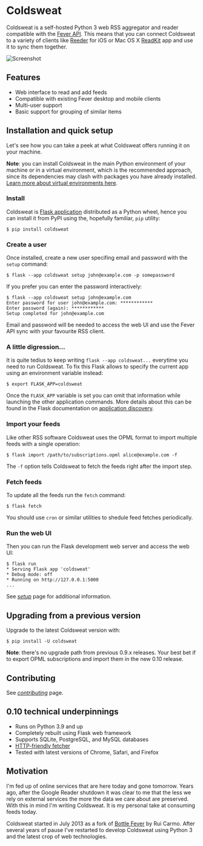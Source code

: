 # Coldsweat

Coldsweat is a self-hosted Python 3 web RSS aggregator and reader compatible with the [Fever API][f]. This means that you can connect Coldsweat to a variety of clients like [Reeder][r] for iOS or Mac OS X [ReadKit][rk] app and use it to sync them together.

![Screenshot](https://lab.passiomatic.com/coldsweat/images/coldsweat-0.9.6-screenshot.jpg)

## Features

* Web interface to read and add feeds
* Compatible with existing Fever desktop and mobile clients
* Multi-user support
* Basic support for grouping of similar items

## Installation and quick setup

Let's see how you can take a peek at what Coldsweat offers running it on your machine.

**Note**: you can install Coldsweat in the main Python environment of your machine or in a virtual environment, which is the recommended approach, since its dependencies may clash with packages you have already installed. [Learn more about virtual environments here][venv]. 

### Install

Coldsweat is [Flask application][flask] distributed as a Python wheel, hence you can install it from PyPI using the, hopefully familiar, `pip` utility:

    $ pip install coldsweat

### Create a user

Once installed, create a new user specifing email and password with the `setup` command:

    $ flask --app coldsweat setup john@example.com -p somepassword

If you prefer you can enter the password interactively:

    $ flask --app coldsweat setup john@example.com  
    Enter password for user john@example.com: ************
    Enter password (again): ************
    Setup completed for john@example.com

Email and password will be needed to access the web UI and use the Fever API sync with your favourite RSS client.

### A little digression...

It is quite tedius to keep writing `flask --app coldsweat...` everytime you need to run Coldsweat. To fix this Flask allows to specify the current app using an environment variable instead:

    $ export FLASK_APP=coldsweat

Once the `FLASK_APP` variable is set you can omit that information while launching the other application commands. More details about this can be found in the Flask documentation on [application discovery][disco].

### Import your feeds

Like other RSS software Coldsweat uses the OPML format to import multiple feeds with a single operation:

    $ flask import /path/to/subscriptions.opml alice@example.com -f

The `-f` option tells Coldsweat to fetch the feeds right after the import step.

### Fetch feeds

To update all the feeds run the `fetch` command:

    $ flask fetch 

You should use `cron` or similar utilities to shedule feed fetches periodically.

### Run the web UI

Then you can run the Flask development web server and access the web UI: 

    $ flask run 
    * Serving Flask app 'coldsweat'
    * Debug mode: off
    * Running on http://127.0.0.1:5000
    ...

See _[setup]_ page for additional information.

## Upgrading from a previous version

Upgrade to the latest Coldsweat version with:

    $ pip install -U coldsweat

**Note**: there's no upgrade path from previous 0.9.x releases. Your best bet if to export OPML subscriptions and import them in the new 0.10 release.    

## Contributing

See _[contributing]_ page.

## 0.10 technical underpinnings

* Runs on Python 3.9 and up
* Completely rebuilt using Flask web framework
* Supports SQLite, PostgreSQL, and MySQL databases
* [HTTP-friendly fetcher][ff]
* Tested with latest versions of Chrome, Safari, and Firefox

## Motivation

I'm fed up of online services that are here today and gone tomorrow. Years ago, after the Google Reader shutdown it was clear to me that the less we rely on external services the more the data we care about are preserved. With this in mind I'm writing Coldsweat. It is my personal take at consuming feeds today.

Coldsweat started in July 2013 as a fork of [Bottle Fever][b] by Rui Carmo. After several years of pause I've restarted to develop Coldsweat using Python 3 and the latest crop of web technologies.

[fp]: https://pypi.python.org/pypi/feedparser/
[f]: http://www.feedafever.com/
[s]: https://github.com/passiomatic/coldsweat
[b]: https://github.com/rcarmo/bottle-fever
[rk]: https://readkitapp.com/
[r]: https://reederapp.com/
[ff]: https://github.com/passiomatic/coldsweat/wiki/Fetcher-features
[setup]: https://github.com/passiomatic/coldsweat/wiki/Setup
[contributing]: https://github.com/passiomatic/coldsweat/wiki/Contributing
[venv]: https://docs.python.org/3/library/venv.html
[flask]: https://flask.palletsprojects.com/en/2.3.x/
[disco]: https://flask.palletsprojects.com/en/2.3.x/cli/#application-discovery
